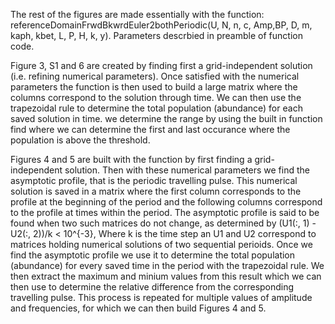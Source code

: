 The rest of the figures are made essentially with the function: referenceDomainFrwdBkwrdEuler2bothPeriodic(U, N, n, c, Amp,BP, D, m, kaph, kbet, L, P, H, k, y). Parameters descrbied in preamble of function code. 

Figure 3, S1 and 6 are created by finding first a grid-independent solution (i.e. refining numerical parameters). Once satisfied with the numerical parameters the function is then used to build a large matrix where the columns correspond to the solution through time. We can then use the trapezoidal rule to determine the total population (abundance) for each saved solution in time. we determine the range by using the built in function find where we can determine the first and last occurance where the population is above the threshold. 

Figures 4 and 5 are built with the function by first finding a grid-independent solution. Then with these numerical parameters we find the asymptotic profile, that is the periodic travelling pulse. This numerical solution is saved in a matrix where the first column corresponds to the profile at the beginning of the period and the following columns correspond to the profile at times within the period. The asymptotic profile is said to be found when two such matrices do not change, as determined by (U1(:, 1) - U2(:, 2))/k < 10^{-3}, Where k is the time step an U1 and U2 correspond to matrices holding numerical solutions of two sequential perioids. Once we find the asymptotic profile we use it to determine the total population (abundance) for every saved time in the period with the trapezoidal rule. We then extract the maximum and minium values from this result which we can then use to determine the relative difference from the corresponding travelling pulse. This process is repeated for multiple values of amplitude and frequencies, for which we can then build Figures 4 and 5. 

